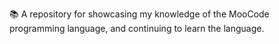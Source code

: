 📚️ A repository for showcasing my knowledge of the MooCode programming language, and continuing to learn the language. 
